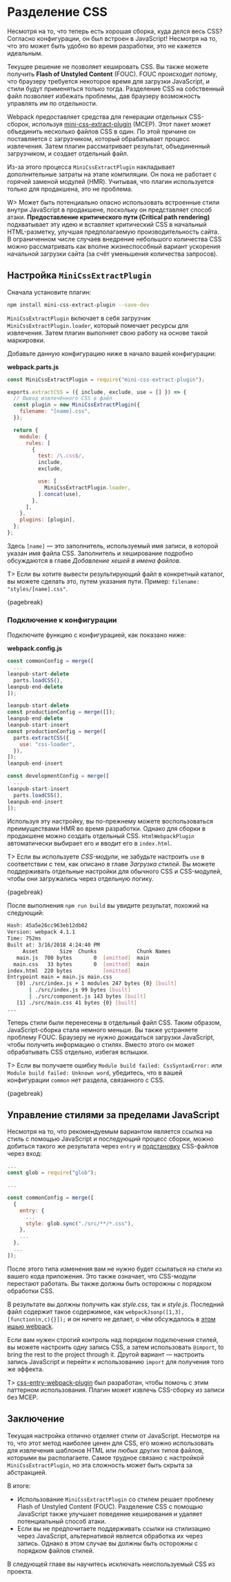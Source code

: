 # Разделение CSS

Несмотря на то, что теперь есть хорошая сборка, куда делся весь CSS? Согласно конфигурации, он был встроен в JavaScript! Несмотря на то, что это может быть удобно во время разработки, это не кажется идеальным.

Текущее решение не позволяет кешировать CSS. Вы также можете получить **Flash of Unstyled Content** (FOUC). FOUC происходит потому, что браузеру требуется некоторое время для загрузки JavaScript, и стили будут применяться только тогда. Разделение CSS на собственный файл позволяет избежать проблемы, дав браузеру возможность управлять им по отдельности.

Webpack предоставляет средства для генерации отдельных CSS-сборок, используя [mini-css-extract-plugin](https://www.npmjs.com/package/mini-css-extract-plugin) (MCEP). Этот пакет может объединить несколько файлов CSS в один. По этой причине он поставляется с загрузчиком, который обрабатывает процесс извлечения. Затем плагин рассматривает результат, объединенный загрузчиком, и создает отдельный файл.

Из-за этого процесса `MiniCssExtractPlugin` накладывает дополнительные затраты на этапе компиляции. Он пока не работает с горячей заменой модулей (HMR). Учитывая, что плагин используется только для продакшена, это не проблема.

W> Может быть потенциально опасно использовать встроенные стили внутри JavaScript в продакшене, поскольку он представляет способ атаки. **Предоставление критического пути (Critical path rendering)** подхватывает эту идею и вставляет критический CSS в начальный HTML-разметку, улучшая предполагаемую производительность сайта. В ограниченном числе случаев внедрение небольшого количества CSS можно рассматривать как вполне жизнеспособный вариант ускорения начальной загрузки сайта (за счёт уменьшения количества запросов).

## Настройка `MiniCssExtractPlugin`

Сначала установите плагин:

```bash
npm install mini-css-extract-plugin --save-dev
```

`MiniCssExtractPlugin` включает в себя загрузчик` MiniCssExtractPlugin.loader`, который помечает ресурсы для извлечения. Затем плагин выполняет свою работу на основе такой маркировки.

Добавьте данную конфигурацию ниже в начало вашей конфигурации:

**webpack.parts.js**

```javascript
const MiniCssExtractPlugin = require("mini-css-extract-plugin");

exports.extractCSS = ({ include, exclude, use = [] }) => {
  // Вывод извлечённого CSS в файл
  const plugin = new MiniCssExtractPlugin({
    filename: "[name].css",
  });

  return {
    module: {
      rules: [
        {
          test: /\.css$/,
          include,
          exclude,

          use: [
            MiniCssExtractPlugin.loader,
          ].concat(use),
        },
      ],
    },
    plugins: [plugin],
  };
};
```

Здесь `[name]` — это заполнитель, используемый имя записи, в которой указан имя файла CSS. Заполнитель и хеширование подробно обсуждаются в главе *Добавление хешей в имена файлов*.

T> Если вы хотите вывести результирующий файл в конкретный каталог, вы можете сделать это, путем указания пути. Пример: `filename: "styles/[name].css"`.

{pagebreak}

### Подключение к конфигурации

Подключите функцию с конфигурацией, как показано ниже:

**webpack.config.js**

```javascript
const commonConfig = merge([
  ...
leanpub-start-delete
  parts.loadCSS(),
leanpub-end-delete
]);

leanpub-start-delete
const productionConfig = merge([]);
leanpub-end-delete
leanpub-start-insert
const productionConfig = merge([
  parts.extractCSS({
    use: "css-loader",
  }),
]);
leanpub-end-insert

const developmentConfig = merge([
  ...
leanpub-start-insert
  parts.loadCSS(),
leanpub-end-insert
]);
```

Используя эту настройку, вы по-прежнему можете воспользоваться преимуществами HMR во время разработки. Однако для сборки в продакшене можно создать отдельный CSS. `HtmlWebpackPlugin` автоматически выбирает его и вводит его в `index.html`.

T> Если вы используете *CSS-модули*, не забудьте настроить `use` в соответствии с тем, как описано в главе *Загрузка стилей*. Вы можете поддерживать отдельные настройки для обычного CSS и CSS-модулей, чтобы они загружались через отдельную логику.

{pagebreak}

После выполнения `npm run build` вы увидите результат, похожий на следующий:

```bash
Hash: 45a5e26cc963eb12db02
Version: webpack 4.1.1
Time: 752ms
Built at: 3/16/2018 4:24:40 PM
     Asset       Size  Chunks             Chunk Names
   main.js  700 bytes       0  [emitted]  main
  main.css   33 bytes       0  [emitted]  main
index.html  220 bytes          [emitted]
Entrypoint main = main.js main.css
   [0] ./src/index.js + 1 modules 247 bytes {0} [built]
       | ./src/index.js 99 bytes [built]
       | ./src/component.js 143 bytes [built]
   [1] ./src/main.css 41 bytes {0} [built]
...
```

Теперь стили были перенесены в отдельный файл CSS. Таким образом, JavaScript-сборка стала немного меньше. Вы также устраняете проблему FOUC. Браузеру не нужно дожидаться загрузки JavaScript, чтобы получить информацию о стилях. Вместо этого он может обрабатывать CSS отдельно, избегая вспышки.

T> Если вы получаете ошибку `Module build failed: CssSyntaxError:` или `Module build failed: Unknown word`, убедитесь, что в вашей конфигурации `common` нет раздела, связанного с CSS.

{pagebreak}

## Управление стилями за пределами JavaScript

Несмотря на то, что рекомендуемым вариантом является ссылка на стиль с помощью JavaScript и последующий процесс сборки, можно добиться такого же результата через `entry` и [подстановку](https://www.npmjs.com/package/glob) CSS-файлов через вход:

```javascript
...
const glob = require("glob");

...

const commonConfig = merge([
  {
    entry: {
      ...
      style: glob.sync("./src/**/*.css"),
    },
    ...
  },
  ...
]);
```

После этого типа изменения вам не нужно будет ссылаться на стили из вашего кода приложения. Это также означает, что CSS-модули перестают работать. Вы также должны быть осторожны с порядком обработки CSS.

В результате вы должны получить как *style.css*, так и *style.js*. Последний файл содержит такое содержимое, как `webpackJsonp([1,3],[function(n,c){}]);` и он ничего не делает, о чём обсуждалось в [этом ишью webpack](https://github.com/webpack/webpack/issues/1967).

Если вам нужен строгий контроль над порядком подключения стилей, вы можете настроить одну запись CSS, а затем использовать `@import`, to bring the rest to the project through it. Другой вариант — настроить запись JavaScript и перейти к использованию `import` для получения того же эффекта.

T> [css-entry-webpack-plugin](https://www.npmjs.com/package/css-entry-webpack-plugin) был разработан, чтобы помочь с этим паттерном использования. Плагин может извлечь CSS-сборку из записи без MCEP.

## Заключение

Текущая настройка отлично отделяет стили от JavaScript. Несмотря на то, что этот метод наиболее ценен для CSS, его можно использовать для извлечения шаблонов HTML или любых других типов файлов, которыми вы располагаете. Самое трудное связано с настройкой `MiniCssExtractPlugin`, но эта сложность может быть скрыта за абстракцией.

В итоге:

* Использование `MiniCssExtractPlugin` со стилем решает проблему Flash of Unstyled Content (FOUC). Разделение CSS с помощью JavaScript также улучшает поведение кеширования и удаляет потенциальный способ атаки.
* Если вы не предпочитаете поддерживать ссылки на стилизацию через JavaScript, альтернативой является обработка их через запись. Однако в этом случае вы должны быть осторожны с порядком файлов стилей.

В следующей главе вы научитесь исключать неиспользуемый CSS из проекта.
